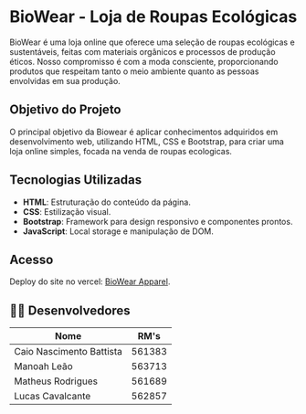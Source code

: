 # BioWear - Loja de Roupas Ecológicas

BioWear é uma loja online que oferece uma seleção de roupas ecológicas e sustentáveis, feitas com materiais orgânicos e processos de produção éticos. Nosso compromisso é com a moda consciente, proporcionando produtos que respeitam tanto o meio ambiente quanto as pessoas envolvidas em sua produção.

## Objetivo do Projeto

O principal objetivo da Biowear é aplicar conhecimentos adquiridos em desenvolvimento web, utilizando HTML, CSS e Bootstrap, para criar uma loja online simples, focada na venda de roupas ecologicas.

## Tecnologias Utilizadas

- **HTML**: Estruturação do conteúdo da página.
- **CSS**: Estilização visual.
- **Bootstrap**: Framework para design responsivo e componentes prontos.
- **JavaScript**: Local storage e manipulação de DOM.

## Acesso

Deploy do site no vercel: [BioWear Apparel](https://biowear-apparel.vercel.app/).

## 👨‍💻 Desenvolvedores

| Nome                           | RM's                                              |
| ------------------------------ | ------------------------------------------------- |
| Caio Nascimento Battista       | 561383                                            |
| Manoah Leão                    | 563713                                            |  
| Matheus Rodrigues              | 561689                                            |  
| Lucas Cavalcante               | 562857                                            |  
